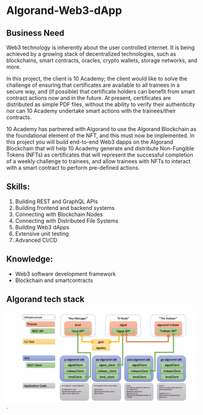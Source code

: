 # Algorand-Web3-dApp

## Business Need
Web3 technology is inherently about the user controlled internet. It is being achieved by a growing stack of decentralized technologies, such as blockchains, smart contracts, oracles, crypto wallets, storage networks, and more.   


In this project, the client is 10 Academy; the client would like to solve the challenge of ensuring that certificates are available to all trainees in a secure way, and (if possible) that certificate holders can benefit from smart contract actions now and in the future.  At present, certificates are distributed as simple PDF files, without the ability to verify their authenticity nor can 10 Academy undertake smart actions with the trainees/their contracts.


10 Academy has partnered with Algorand to use the Algorand Blockchain as the foundational element of the NFT, and this must now be implemented.  In this project you will build end-to-end Web3 dapps on the Algorand Blockchain that will help 10 Academy generate and distribute Non-Fungible Tokens (NFTs) as certificates that will represent the successful completion of a weekly challenge to trainees, and allow trainees with NFTs to interact with a smart contract to perform pre-defined actions.  


## Skills:

1. Building REST and GraphQL APIs
2. Building frontend and backend systems
3. Connecting with Blockchain Nodes
4. Connecting with Distributed File Systems
5. Building Web3 dApps
6. Extensive unit testing 
7. Advanced CI/CD


## Knowledge:
- Web3 software development framework
- Blockchain and smartcontracts



## Algorand tech stack
![Algorand tech stalk](./images/teckstack.png "Algo tech stalk").

